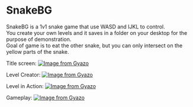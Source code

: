 # SnakeBG

SnakeBG is a 1v1 snake game that use WASD and IJKL to control.  
You create your own levels and it saves in a folder on your desktop for the purpose of demonstration.  
Goal of game is to eat the other snake, but you can only intersect on the yellow parts of the snake.  

Title screen:
[![Image from Gyazo](https://i.gyazo.com/d14f655d902c4d80021ecf1edb265752.png)](https://gyazo.com/d14f655d902c4d80021ecf1edb265752)

Level Creator:
[![Image from Gyazo](https://i.gyazo.com/10059ec1e0ce7382e10bee7a08f3dc5b.png)](https://gyazo.com/10059ec1e0ce7382e10bee7a08f3dc5b)

Level in Action:
[![Image from Gyazo](https://i.gyazo.com/141dc6fc9177b1337d5a0a1da158ad01.png)](https://gyazo.com/141dc6fc9177b1337d5a0a1da158ad01)

Gameplay:
[![Image from Gyazo](https://i.gyazo.com/78efef1f5ffe7bb733c8cc63d8179e52.gif)](https://gyazo.com/78efef1f5ffe7bb733c8cc63d8179e52)
